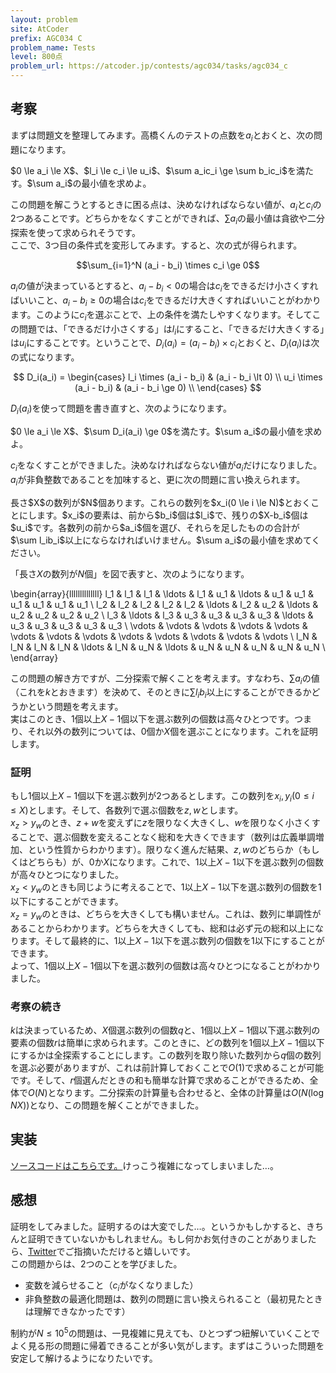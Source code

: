 ```yaml
---
layout: problem
site: AtCoder
prefix: AGC034 C
problem_name: Tests
level: 800点
problem_url: https://atcoder.jp/contests/agc034/tasks/agc034_c
---
```


## 考察

まずは問題文を整理してみます。高橋くんのテストの点数を$a_i$とおくと、次の問題になります。  

<div class="block">
$0 \le a_i \le X$、$l_i \le c_i \le u_i$、$\sum a_ic_i \ge \sum b_ic_i$を満たす。$\sum a_i$の最小値を求めよ。
</div>

この問題を解こうとするときに困る点は、決めなければならない値が、$a_i$と$c_i$の2つあることです。どちらかをなくすことができれば、$\sum a_i$の最小値は貪欲や二分探索を使って求められそうです。  
ここで、3つ目の条件式を変形してみます。すると、次の式が得られます。  

$$\sum_{i=1}^N (a_i - b_i) \times c_i \ge 0$$

$a_i$の値が決まっているとすると、$a_i - b_i \lt 0$の場合は$c_i$をできるだけ小さくすればいいこと、$a_i - b_i \ge 0$の場合は$c_i$をできるだけ大きくすればいいことがわかります。このように$c_i$を選ぶことで、上の条件を満たしやすくなります。そしてこの問題では、「できるだけ小さくする」は$l_i$にすること、「できるだけ大きくする」は$u_i$にすることです。ということで、$D_i(a_i) = (a_i - b_i) \times c_i$とおくと、$D_i(a_i)$は次の式になります。  

$$
D_i(a_i) = \begin{cases}
  l_i \times (a_i - b_i) & (a_i - b_i \lt 0) \\
  u_i \times (a_i - b_i) & (a_i - b_i \ge 0) \\
\end{cases}
$$

$D_i(a_i)$を使って問題を書き直すと、次のようになります。  

<div class="block">
$0 \le a_i \le X$、$\sum D_i(a_i) \ge 0$を満たす。$\sum a_i$の最小値を求めよ。
</div>

$c_i$をなくすことができました。決めなければならない値が$a_i$だけになりました。  
$a_i$が非負整数であることを加味すると、更に次の問題に言い換えられます。  

<div class="block">
長さ$X$の数列が$N$個あります。これらの数列を$x_i(0 \le i \le N)$とおくことにします。$x_i$の要素は、前から$b_i$個は$l_i$で、残りの$X-b_i$個は$u_i$です。各数列の前から$a_i$個を選び、それらを足したものの合計が$\sum l_ib_i$以上にならなければいけません。$\sum a_i$の最小値を求めてください。
</div>

「長さ$X$の数列が$N$個」を図で表すと、次のようになります。  

\begin{array}{llllllllllllll}
l_1 & l_1 & l_1 & \ldots & l_1 & u_1 & \ldots & u_1 & u_1 & u_1 & u_1 & u_1 & u_1 \\
l_2 & l_2 & l_2 & l_2 & l_2 & \ldots & l_2 & u_2 & \ldots & u_2 & u_2 & u_2 & u_2 \\
l_3 & \ldots & l_3 & u_3 & u_3 & u_3 & u_3 & \ldots & u_3 & u_3 & u_3 & u_3 & u_3 \\
\vdots & \vdots & \vdots & \vdots & \vdots & \vdots & \vdots & \vdots & \vdots & \vdots & \vdots & \vdots & \vdots \\
l_N & l_N & l_N & l_N & \ldots & l_N & u_N & \ldots & u_N & u_N & u_N & u_N & u_N \\
\end{array}

この問題の解き方ですが、二分探索で解くことを考えます。すなわち、$\sum a_i$の値（これを$k$とおきます）を決めて、そのときに$\sum l_ib_i$以上にすることができるかどうかという問題を考えます。  
実はこのとき、$1$個以上$X - 1$個以下を選ぶ数列の個数は高々ひとつです。つまり、それ以外の数列については、$0$個か$X$個を選ぶことになります。これを証明します。 

### 証明

もし$1$個以上$X - 1$個以下を選ぶ数列が2つあるとします。この数列を$x_i, y_i(0 \le i \le X)$とします。そして、各数列で選ぶ個数を$z, w$とします。  
$x_z \gt y_w$のとき、$z+w$を変えずに$z$を限りなく大きくし、$w$を限りなく小さくすることで、選ぶ個数を変えることなく総和を大きくできます（数列は広義単調増加、という性質からわかります）。限りなく進んだ結果、$z,w$のどちらか（もしくはどちらも）が、$0$か$X$になります。これで、$1$以上$X-1$以下を選ぶ数列の個数が高々ひとつになりました。  
$x_z \lt y_w$のときも同じように考えることで、$1$以上$X-1$以下を選ぶ数列の個数を1以下にすることができます。  
$x_z = y_w$のときは、どちらを大きくしても構いません。これは、数列に単調性があることからわかります。どちらを大きくしても、総和は必ず元の総和以上になります。そして最終的に、$1$以上$X-1$以下を選ぶ数列の個数を1以下にすることができます。  
よって、$1$個以上$X - 1$個以下を選ぶ数列の個数は高々ひとつになることがわかりました。  

### 考察の続き

$k$は決まっているため、$X$個選ぶ数列の個数$q$と、$1$個以上$X-1$個以下選ぶ数列の要素の個数$r$は簡単に求められます。このときに、どの数列を$1$個以上$X-1$個以下にするかは全探索することにします。この数列を取り除いた数列から$q$個の数列を選ぶ必要がありますが、これは前計算しておくことで$O(1)$で求めることが可能です。そして、$r$個選んだときの和も簡単な計算で求めることができるため、全体で$O(N)$となります。二分探索の計算量も合わせると、全体の計算量は$O(N (\log NX))$となり、この問題を解くことができました。  

## 実装

<a target="_blank" href="https://atcoder.jp/contests/agc034/submissions/5774084">ソースコードはこちらです。</a>けっこう複雑になってしまいました…。  

## 感想

証明をしてみました。証明するのは大変でした…。というかもしかすると、きちんと証明できていないかもしれません。もし何かお気付きのことがありましたら、<a target="_blank" href="https://twitter.com/penguinshunya?lang=ja">Twitter</a>でご指摘いただけると嬉しいです。  
この問題からは、2つのことを学びました。  

* 変数を減らせること（$c_i$がなくなりました）
* 非負整数の最適化問題は、数列の問題に言い換えられること（最初見たときは理解できなかったです）

制約が$N \le 10^5$の問題は、一見複雑に見えても、ひとつずつ紐解いていくことでよく見る形の問題に帰着できることが多い気がします。まずはこういった問題を安定して解けるようになりたいです。  
